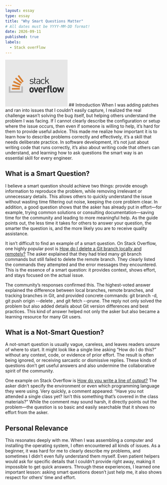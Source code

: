 ```yaml
---
layout: essay
type: essay
title: "Why Smart Questions Matter"
# All dates must be YYYY-MM-DD format!
date: 2026-09-11
published: true
labels:
  - Stack overFlow
---
```


<img width="200px" class="rounded float-start pe-4" src="../img/questions/stackoverflow.png">
## Introduction
When I was adding patches and ran into issues that I couldn’t easily capture, I realized the real challenge wasn’t solving the bug itself, but helping others understand the problem I was facing. If I cannot clearly describe the configuration or setup where the issue occurs, then even if someone is willing to help, it’s hard for them to provide useful advice. This made me realize how important it is to learn how to describe problems correctly and effectively, it’s a skill that needs deliberate practice. In software development, it’s not just about writing code that runs correctly, it’s also about writing code that others can understand, and learning how to ask questions the smart way is an essential skill for every engineer.


## What is a Smart Question?
I believe a smart question should achieve two things: provide enough information to reproduce the problem, while removing irrelevant or unnecessary details. This allows others to quickly understand the issue without wasting time filtering out noise, keeping the core problem clear. In addition, a good question shows that the asker has already put in effort—for example, trying common solutions or consulting documentation—saving time for the community and leading to more meaningful help. As the guide points out, the less time it takes for others to answer your question, the smarter the question is, and the more likely you are to receive quality assistance.

It isn’t difficult to find an example of a smart question. On Stack Overflow, one highly popular post is [How do I delete a Git branch locally and remotely?](https://stackoverflow.com/questions/2003505/how-do-i-delete-a-git-branch-locally-and-remotely?answertab=scoredesc#tab-top) The asker explained that they had tried many git branch commands but still failed to delete the remote branch. They clearly listed the commands they attempted and the error messages they encountered. This is the essence of a smart question: it provides context, shows effort, and stays focused on the actual issue.

The community’s responses confirmed this. The highest-voted answer explained the difference between local branches, remote branches, and tracking branches in Git, and provided concrete commands: git branch -d, git push origin --delete <branch>, and git fetch --prune. The reply not only solved the problem but also added details about Git version differences and best practices. This kind of answer helped not only the asker but also became a learning resource for many Git users.

## What is a Not-Smart Question?
A not-smart question is usually vague, careless, and leaves readers unsure of where to start. It might look like a single line asking “How do I do this?” without any context, code, or evidence of prior effort. The result is often being ignored, or receiving sarcastic or dismissive replies. These kinds of questions don’t get useful answers and also undermine the collaborative spirit of the community.

One example on Stack Overflow is [How do you write a line of output?](https://stackoverflow.com/questions/28588915/how-do-you-write-a-line-of-output) The asker didn’t specify the environment or even which programming language they were using. Very quickly, a comment appeared: “Have you not attended a single class yet? Isn’t this something that’s covered in the class materials?” While the comment may sound harsh, it directly points out the problem—the question is so basic and easily searchable that it shows no effort from the asker.

## Personal Relevance
This resonates deeply with me. When I was assembling a computer and installing the operating system, I often encountered all kinds of issues. As a beginner, it was hard for me to clearly describe my problems, and sometimes I didn’t even fully understand them myself. Even patient helpers would ask for specific details that I couldn’t provide right away, making it impossible to get quick answers. Through these experiences, I learned one important lesson: asking smart questions doesn’t just help me, it also shows respect for others’ time and effort.
